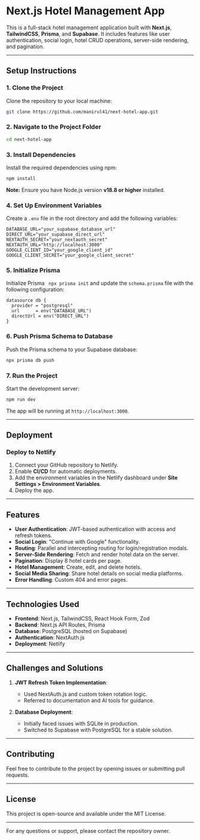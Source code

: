 # Next.js Hotel Management App

This is a full-stack hotel management application built with **Next.js**, **TailwindCSS**, **Prisma**, and **Supabase**. It includes features like user authentication, social login, hotel CRUD operations, server-side rendering, and pagination.

---

## Setup Instructions

### 1. Clone the Project
Clone the repository to your local machine:
```bash
git clone https://github.com/manirul41/next-hotel-app.git
```

### 2. Navigate to the Project Folder
```bash
cd next-hotel-app
```

### 3. Install Dependencies
Install the required dependencies using npm:
```bash
npm install
```
**Note:** Ensure you have Node.js version **v18.8 or higher** installed.

### 4. Set Up Environment Variables
Create a `.env` file in the root directory and add the following variables:
```env
DATABASE_URL="your_supabase_database_url"
DIRECT_URL="your_supabase_direct_url"
NEXTAUTH_SECRET="your_nextauth_secret"
NEXTAUTH_URL="http://localhost:3000"
GOOGLE_CLIENT_ID="your_google_client_id"
GOOGLE_CLIENT_SECRET="your_google_client_secret"
```

### 5. Initialize Prisma
Initialize Prisma ` npx prisma init` and update the `schema.prisma` file with the following configuration:
```prisma
datasource db {
  provider = "postgresql"
  url      = env("DATABASE_URL")
  directUrl = env("DIRECT_URL")
}
```

### 6. Push Prisma Schema to Database
Push the Prisma schema to your Supabase database:
```bash
npx prisma db push
```

### 7. Run the Project
Start the development server:
```bash
npm run dev
```
The app will be running at `http://localhost:3000`.

---

## Deployment

### Deploy to Netlify
1. Connect your GitHub repository to Netlify.
2. Enable **CI/CD** for automatic deployments.
3. Add the environment variables in the Netlify dashboard under **Site Settings > Environment Variables**.
4. Deploy the app.

---

## Features

- **User Authentication**: JWT-based authentication with access and refresh tokens.
- **Social Login**: "Continue with Google" functionality.
- **Routing**: Parallel and intercepting routing for login/registration modals.
- **Server-Side Rendering**: Fetch and render hotel data on the server.
- **Pagination**: Display 8 hotel cards per page.
- **Hotel Management**: Create, edit, and delete hotels.
- **Social Media Sharing**: Share hotel details on social media platforms.
- **Error Handling**: Custom 404 and error pages.

---

## Technologies Used

- **Frontend**: Next.js, TailwindCSS, React Hook Form, Zod
- **Backend**: Next.js API Routes, Prisma
- **Database**: PostgreSQL (hosted on Supabase)
- **Authentication**: NextAuth.js
- **Deployment**: Netlify

---

## Challenges and Solutions

1. **JWT Refresh Token Implementation**:
   - Used NextAuth.js and custom token rotation logic.
   - Referred to documentation and AI tools for guidance.

2. **Database Deployment**:
   - Initially faced issues with SQLite in production.
   - Switched to Supabase with PostgreSQL for a stable solution.

---

## Contributing

Feel free to contribute to the project by opening issues or submitting pull requests.

---

## License

This project is open-source and available under the MIT License.

---

For any questions or support, please contact the repository owner.
